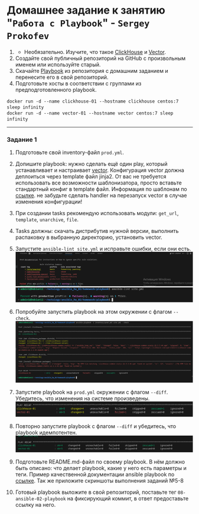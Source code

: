 # Домашнее задание к занятию "`Работа с Playbook`" - `Sergey Prokofev`

1. * Необязательно. Изучите, что такое [ClickHouse](https://www.youtube.com/watch?v=fjTNS2zkeBs) и [Vector](https://www.youtube.com/watch?v=CgEhyffisLY).
2. Создайте свой публичный репозиторий на GitHub с произвольным именем или используйте старый.
3. Скачайте [Playbook](./playbook/) из репозитория с домашним заданием и перенесите его в свой репозиторий.
4. Подготовьте хосты в соответствии с группами из предподготовленного playbook.
```
docker run -d --name clickhouse-01 --hostname clickhouse centos:7 sleep infinity
docker run -d --name vector-01 --hostname vector centos:7 sleep infinity
```
---

### Задание 1

1. Подготовьте свой inventory-файл `prod.yml`.
2. Допишите playbook: нужно сделать ещё один play, который устанавливает и настраивает [vector](https://vector.dev). Конфигурация vector должна деплоиться через template файл jinja2. От вас не требуется использовать все возможности шаблонизатора, просто вставьте стандартный конфиг в template файл. Информация по шаблонам по [ссылке](https://www.dmosk.ru/instruktions.php?object=ansible-nginx-install). не забудьте сделать handler на перезапуск vector в случае изменения конфигурации!
3. При создании tasks рекомендую использовать модули: `get_url`, `template`, `unarchive`, `file`.
4. Tasks должны: скачать дистрибутив нужной версии, выполнить распаковку в выбранную директорию, установить vector.
5. Запустите `ansible-lint site.yml` и исправьте ошибки, если они есть.
![Задание-1](https://github.com/sergey-prokofev/homework/blob/ansible_02/img/21.PNG)
![Задание-1](https://github.com/sergey-prokofev/homework/blob/ansible_02/img/23.PNG)
6. Попробуйте запустить playbook на этом окружении с флагом `--check`.
![Задание-1](https://github.com/sergey-prokofev/homework/blob/ansible_02/img/24.PNG)
7. Запустите playbook на `prod.yml` окружении с флагом `--diff`. Убедитесь, что изменения на системе произведены.
![Задание-1](https://github.com/sergey-prokofev/homework/blob/ansible_02/img/25.PNG)
8. Повторно запустите playbook с флагом `--diff` и убедитесь, что playbook идемпотентен.
![Задание-1](https://github.com/sergey-prokofev/homework/blob/ansible_02/img/26.PNG)
9. Подготовьте README.md-файл по своему playbook. В нём должно быть описано: что делает playbook, какие у него есть параметры и теги. Пример качественной документации ansible playbook по [ссылке](https://github.com/opensearch-project/ansible-playbook). Так же приложите скриншоты выполнения заданий №5-8

10. Готовый playbook выложите в свой репозиторий, поставьте тег `08-ansible-02-playbook` на фиксирующий коммит, в ответ предоставьте ссылку на него.

